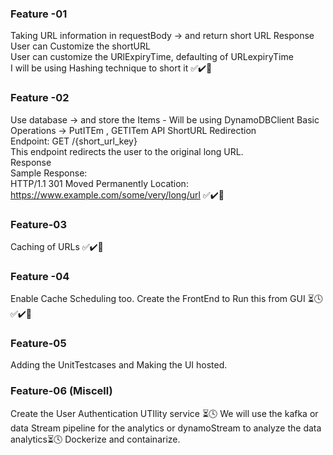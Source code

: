 ### Feature -01 
Taking URL information in requestBody -> and return short URL Response           
User can Customize the shortURL                      
User can customize the URlExpiryTime, defaulting of URLexpiryTime            
I will be using Hashing technique to short it
✅✔️🎯
### Feature -02 

Use database -> and store the Items - Will be using DynamoDBClient 
Basic Operations -> PutITEm , GETITem 
API ShortURL Redirection                                       
Endpoint: GET /{short_url_key}                                            
This endpoint redirects the user to the original long URL.                                  
Response                                                                     
Sample Response:                                                                                 
HTTP/1.1 301 Moved Permanently Location: https://www.example.com/some/very/long/url
✅✔️🎯

### Feature-03
Caching of URLs
✅✔️🎯 

### Feature -04
Enable Cache Scheduling too.
Create the FrontEnd to Run this from GUI ⏳🕓
✅✔️🎯

### Feature-05 
Adding the UnitTestcases and Making the UI hosted. 

### Feature-06 (Miscell)
Create the User Authentication UTIlity service ⏳🕓
We will use the kafka or data Stream pipeline for the analytics or dynamoStream to analyze the data analytics⏳🕓
Dockerize and containarize. 